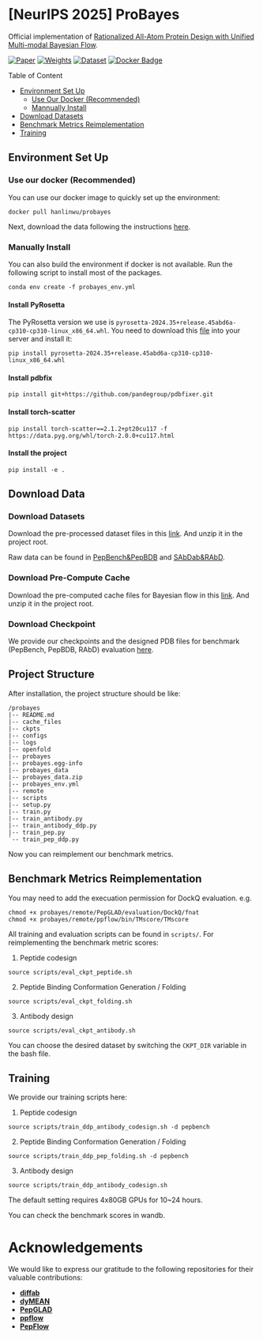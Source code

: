 # [NeurIPS 2025] ProBayes
Official implementation of [Rationalized All-Atom Protein Design with Unified Multi-modal Bayesian Flow](https://openreview.net/forum?id=3p4272zl7q).

[![Paper](https://img.shields.io/badge/paper-5f16a8?style=for-the-badge&logo=arxiv&logoColor=white)](https://openreview.net/forum?id=3p4272zl7q)
[![Weights](https://img.shields.io/badge/Model%20Weights-63cad3?style=for-the-badge&logo=huggingface&logoColor=white)](https://drive.google.com/drive/folders/1rnqwKgjFAtKvpQXL-fZxp0T10OF5RvxK?usp=sharing)
[![Dataset](https://img.shields.io/badge/Datasets-4d8cd8?style=for-the-badge&logo=huggingface&logoColor=white)](https://drive.google.com/drive/folders/1rnqwKgjFAtKvpQXL-fZxp0T10OF5RvxK?usp=sharing)
[![Docker Badge](https://img.shields.io/badge/docker-257bd6?logo=docker&logoColor=white&style=for-the-badge)](https://hub.docker.com/r/hanlinwu/probayes)


Table of Content
- [Environment Set Up](#environment-set-up)
    - [Use Our Docker (Recommended)](#use-our-docker-recommended)
    - [Mannually Install](#manually-install)
- [Download Datasets](#download-datasets)
- [Benchmark Metrics Reimplementation](#benchmark-metrics-reimplementation)
- [Training](#training)
## Environment Set Up

### Use our docker (Recommended)
You can use our docker image to quickly set up the environment:
```
docker pull hanlinwu/probayes
```
Next, download the data following the instructions [here](#download-datasets).
### Manually Install
You can also build the environment if docker is not available.
Run the following script to install most of the packages.
```
conda env create -f probayes_env.yml
```
#### Install PyRosetta
The PyRosetta version we use is `pyrosetta-2024.35+release.45abd6a-cp310-cp310-linux_x86_64.whl`.
You need to download this [file](https://graylab.jhu.edu/download/PyRosetta4/archive/release/PyRosetta4.Release.python310.linux.wheel/pyrosetta-2024.35+release.45abd6a-cp310-cp310-linux_x86_64.whl) into your server and install it:
```
pip install pyrosetta-2024.35+release.45abd6a-cp310-cp310-linux_x86_64.whl
```
#### Install pdbfix
```
pip install git+https://github.com/pandegroup/pdbfixer.git
```
#### Install torch-scatter
```
pip install torch-scatter==2.1.2+pt20cu117 -f https://data.pyg.org/whl/torch-2.0.0+cu117.html
```
#### Install the project
```
pip install -e .
```
## Download Data
### Download Datasets
Download the pre-processed dataset files in this [link](https://drive.google.com/file/d/1vEctafwfOnBFm_bFZhFMmVQytVd9P2gE/view?usp=drive_link).
And unzip it in the project root.

Raw data can be found in [PepBench&PepBDB](https://zenodo.org/records/13373108) and [SAbDab&RAbD](https://github.com/THUNLP-MT/dyMEAN).
### Download Pre-Compute Cache
Download the pre-computed cache files for Bayesian flow in this [link](https://drive.google.com/file/d/18_zHYOZYiVIMKx0sXe_2xYNFa7l4r3Tc/view?usp=sharing).
And unzip it in the project root.

### Download Checkpoint
We provide our checkpoints and the designed PDB files for benchmark (PepBench, PepBDB, RAbD) evaluation [here](https://drive.google.com/drive/folders/1rnqwKgjFAtKvpQXL-fZxp0T10OF5RvxK?usp=drive_link).


## Project Structure
After installation, the project structure should be like:
```
/probayes
|-- README.md
|-- cache_files
|-- ckpts
|-- configs
|-- logs
|-- openfold
|-- probayes
|-- probayes.egg-info
|-- probayes_data
|-- probayes_data.zip
|-- probayes_env.yml
|-- remote
|-- scripts
|-- setup.py
|-- train.py
|-- train_antibody.py
|-- train_antibody_ddp.py
|-- train_pep.py
`-- train_pep_ddp.py
```
Now you can reimplement our benchmark metrics.
## Benchmark Metrics Reimplementation
You may need to add the execuation permission for DockQ evaluation. e.g.
```
chmod +x probayes/remote/PepGLAD/evaluation/DockQ/fnat
chmod +x probayes/remote/ppflow/bin/TMscore/TMscore
```
All training and evaluation scripts can be found in `scripts/`. For reimplementing the benchmark metric scores:
1. Peptide codesign
```
source scripts/eval_ckpt_peptide.sh
```
2. Peptide Binding Conformation Generation / Folding
```
source scripts/eval_ckpt_folding.sh
```
3. Antibody design
```
source scripts/eval_ckpt_antibody.sh
```
You can choose the desired dataset by switching the `CKPT_DIR` variable in the bash file.

## Training
We provide our training scripts here:
1. Peptide codesign
```
source scripts/train_ddp_antibody_codesign.sh -d pepbench
```
2. Peptide Binding Conformation Generation / Folding
```
source scripts/train_ddp_pep_folding.sh -d pepbench
```
3. Antibody design
```
source scripts/train_ddp_antibody_codesign.sh
```
The default setting requires 4x80GB GPUs for 10~24 hours. 

You can check the benchmark scores in wandb.

# Acknowledgements

We would like to express our gratitude to the following repositories for their valuable contributions:

*   [**diffab**](https://github.com/luost26/diffab)
*   [**dyMEAN**](https://github.com/THUNLP-MT/dyMEAN)
*   [**PepGLAD**](https://github.com/THUNLP-MT/PepGLAD)
*   [**ppflow**](https://github.com/EDAPINENUT/ppflow)
*   [**PepFlow**](https://github.com/Ced3-han/PepFlowww)